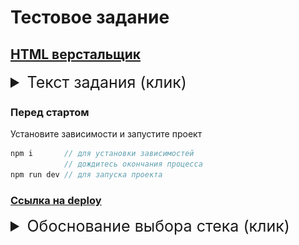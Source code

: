 # Тестовое задание
## [HTML верстальщик](https://hh.ru/vacancy/87369473)

<details>
<summary style="font-size: 25px">Текст задания (клик)</summary>
<br>
Задание без скетчей и макетов - это не проверка умения пользоваться пипеткой и линейкой. Цвета, размеры, соотношения сторон и отступы на усмотрение. Это проверка подхода к работе, к оформлению проекта.
<br>
<br>

>Результат в виде двух ссылок:
> 1. На репозиторий проекта
> 2. На рабочее демо

---
P.S.: Можно SASS, LESS, Stylus, можно Grunt, Gulp, Webpack, можно React и JQuery, можно TypeScript, CoffeeScript, можно хоть RoR или JavaScript, но в README.MD нужно будет тогда обосновать выбор чем-либо, кроме личных предпочтений, учитывая, что проект готовится с перспективой масштабирования, работы над ним большой команды с разными уровнями подготовки.

![image](/1.gif)
</details>

### Перед стартом

Установите зависимости и запустите проект

```js
npm i       // для установки зависимостей
            // дождитесь окончания процесса
npm run dev // для запуска проекта
```

### <a href="https://syrovezhko.github.io/ivi/" target="_blank">Ссылка на deploy</a>
<details>
<summary style="font-size: 25px">Обоснование выбора стека (клик)</summary>
<br>

> В проекте использовались: Next, React, TypeScript, SASS (в синтаксисе SCSS), ESLint.

Так как при постановке задачи был сделан акцент на масштабируемость и возможность усложнения системы, а так же комфорт работы большой команды, я принял решение использовать Next app. Компания `IVI` предоставляет стрименговые услуги с поддержкой широкой линейки клиентских устройств. Зачастую, клиенты потребляют контент через SmartTV или ТВ-приставки. Последние, как правило, достаточно мощные и не нагружены большим количеством дополнительных приложений (что не скажешь о смартфонах). Первые же, однако, чаще обладают устаревшей аппартантой частью и слабо поддерживаемой оболочкой.

Как пользователь, будучи в гостях у родителей, я сталкивался с медленной работой приложений на относительно новом (если рассуждать о сроках службы телевизоров) устройтве. При работе онлайн кинотеатров приходилось ощутимо долго ждать переключения пунктов меню и загрузки контента, чего не скажешь о менее "умном" собрате, но с AndroidTV-box. Зачастую, производители SmartTV не спешат повышать производительность своих устройств, из-за чего страдает опыт использования сторонних сервисов. По этому, из-за возможности внедрения SSR, призванного разгрузить клиентские устройства, я выбрал Next.

На React выбор пал из-за его открытости и широких возможностей по использованию сторонних библиотек и дополнений на любой вкус. Можно было бы выбрать Vue, но в нем слишком много "магии", не каждой команде это придется по вкусу. А Angular же слишком громоздкий для подобного решения. 

TypeScript закрывает недочеты JavaScript, систематизирует работу с типами данных и де-факто стал стандартом в мире разработки визуальных интерфейсов. Так решило сообщество, это решение поддержал крупный и средний бизнес, а я пока не настолько опытный, что бы бросать вызов всему миру.

ESLint с конфигом Airbnb использовал что бы показать, что я умею с ним работать, ну и по прямому назначению.

Использование SASS в контексте развития CSS может показаться спорным. Однако, долгие годы Frontend писали на препроцессорах и люди к ним привыкли. Его компилляция происходит налету, незаметно. А замедление процесса сборки на пару процентов - небольшая цена, в сравнении с тратой времени разработчиков на чтение документации по стилям, без догоняющих нововведений которых и так нормально жили. Это весомо для большой командной разработки. Но, если что, синтаксис SCSS обратно совместим с CSS.

Я использовал модульные стили, так как это больше соответствует принципам SOLID, а также этот подход является предпочтительным в сообществе разработчиков Next. Кроме того, изолирование стилей упрощает использование концепции модульности и исключает случайные наложения стилей других компонентов. Для именования стилей использовал БЭМ, благодаря более наглядному обозначению взаимосвязей родитель-потомк, а так же распространенности в сообществе, что ускоряет командную разработку.

Работая со списками, я перенес задачу вычисления нумерации элементов в CSS, так как это быстрее чем в JS. Для создания маркеров я использовал `span`, хотя можно было бы все сделать на псевдоэлементах, так как это улучшает читабельность кода и поддерживает принципы KISS.

Для создания фигуры со скошенным углом я также использовал псевдоэлементы, так как, но мой взгляд, это упрощает чтения кода, в сравнении с `clip path`, и ускоряет работу браузера, в сравнении с `svg`.

Я сознательно не пользовался cтейт менджарами, так как считаю эту тему достаточно интимной и требующей обсуждения с командой. Я могу работать как с Redux, так и с MobX, но, во избежание холиваров, не стал делать выбор. Можно было бы использовать контекст, как альтернативу, но с таким уровнем вложенности, я посчитал это избыточнм. Для меня важнее влиться в команду, а не поднимать острые вопросы (оставим их на BeerJS).

Для CI/CD использовал GitHub Actions, так как на этой платформе опубликован весь код. Я сознательно не создавал структуру веток по GitFlow, так как являюсь единственным разработчиком. Немного противоречит принципам задела на работу в большой команде, но я же должен показать, что понимаю природу принципов. Как только в команде появляется еще один челове, вся разработка переходит в именные ветки, изменения из которых мержится в основную после обсуждения с командой или по решению главного разработчика.
</details>